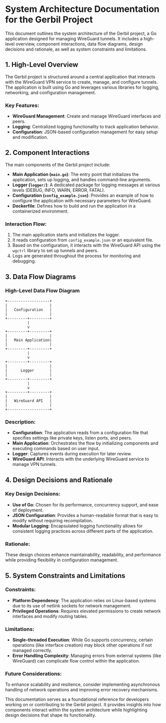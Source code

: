 # System Architecture Documentation for the Gerbil Project

This document outlines the system architecture of the Gerbil project, a Go application designed for managing WireGuard tunnels. It includes a high-level overview, component interactions, data flow diagrams, design decisions and rationale, as well as system constraints and limitations.

## 1. High-Level Overview

The Gerbil project is structured around a central application that interacts with the WireGuard VPN service to create, manage, and configure tunnels. The application is built using Go and leverages various libraries for logging, networking, and configuration management.

### Key Features:
- **WireGuard Management**: Create and manage WireGuard interfaces and peers.
- **Logging**: Centralized logging functionality to track application behavior.
- **Configuration**: JSON-based configuration management for easy setup and modification.

## 2. Component Interactions

The main components of the Gerbil project include:

- **Main Application (`main.go`)**: The entry point that initializes the application, sets up logging, and handles command-line arguments.
- **Logger (`logger/`)**: A dedicated package for logging messages at various levels (DEBUG, INFO, WARN, ERROR, FATAL).
- **Configuration (`config_example.json`)**: Provides an example of how to configure the application with necessary parameters for WireGuard.
- **Dockerfile**: Defines how to build and run the application in a containerized environment.

### Interaction Flow:
1. The main application starts and initializes the logger.
2. It reads configuration from `config_example.json` or an equivalent file.
3. Based on the configuration, it interacts with the WireGuard API using the `wgctrl` library to set up tunnels and peers.
4. Logs are generated throughout the process for monitoring and debugging.

## 3. Data Flow Diagrams

### High-Level Data Flow Diagram

```plaintext
+-------------------+
|                   |
|   Configuration   |
|                   |
+---------+---------+
          |
          v
+---------+---------+
|                   |
|   Main Application|
|                   |
+---------+---------+
          |
          v
+---------+---------+
|                   |
|      Logger       |
|                   |
+---------+---------+
          |
          v
+---------+---------+
|                   |
|   WireGuard API   |
|                   |
+-------------------+
```

### Description:
- **Configuration**: The application reads from a configuration file that specifies settings like private keys, listen ports, and peers.
- **Main Application**: Orchestrates the flow by initializing components and executing commands based on user input.
- **Logger**: Captures events during execution for later review.
- **WireGuard API**: Interacts with the underlying WireGuard service to manage VPN tunnels.

## 4. Design Decisions and Rationale

### Key Design Decisions:
- **Use of Go**: Chosen for its performance, concurrency support, and ease of deployment.
- **JSON Configuration**: Provides a human-readable format that is easy to modify without requiring recompilation.
- **Modular Logging**: Encapsulated logging functionality allows for consistent logging practices across different parts of the application.

### Rationale:
These design choices enhance maintainability, readability, and performance while providing flexibility in configuration management.

## 5. System Constraints and Limitations

### Constraints:
- **Platform Dependency**: The application relies on Linux-based systems due to its use of netlink sockets for network management.
- **Privileged Operations**: Requires elevated permissions to create network interfaces and modify routing tables.
  
### Limitations:
- **Single-threaded Execution**: While Go supports concurrency, certain operations (like interface creation) may block other operations if not managed correctly.
- **Error Handling Complexity**: Managing errors from external systems (like WireGuard) can complicate flow control within the application.

### Future Considerations:
To enhance scalability and resilience, consider implementing asynchronous handling of network operations and improving error recovery mechanisms.

This documentation serves as a foundational reference for developers working on or contributing to the Gerbil project. It provides insights into how components interact within the system architecture while highlighting design decisions that shape its functionality.
